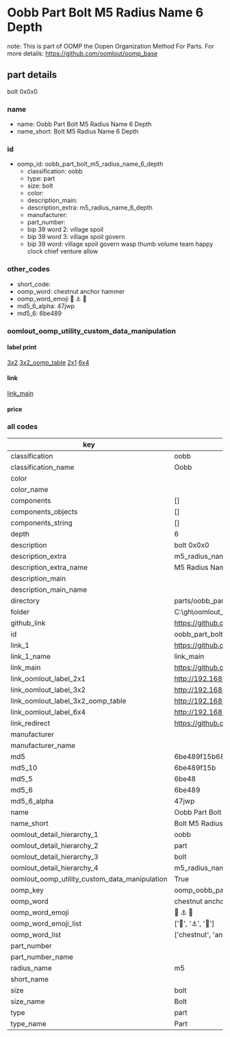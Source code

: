 # Oobb Part Bolt M5 Radius Name 6 Depth  

note: This is part of OOMP the Oopen Organization Method For Parts. For more details: https://github.com/oomlout/oomp_base

##  part details
  



bolt 0x0x0



### name
* name: Oobb Part Bolt M5 Radius Name 6 Depth
* name_short: Bolt M5 Radius Name 6 Depth
### id
* oomp_id: oobb_part_bolt_m5_radius_name_6_depth
  * classification: oobb
  * type: part
  * size: bolt
  * color: 
  * description_main: 
  * description_extra: m5_radius_name_6_depth
  * manufacturer: 
  * part_number: 
  * bip 39 word 2: village spoil
  * bip 39 word 3: village spoil govern
  * bip 39 word: village spoil govern wasp thumb volume team happy clock chief venture allow

### other_codes
* short_code: 
* oomp_word: chestnut anchor hammer
* oomp_word_emoji :chestnut: :anchor: :hammer:
* md5_6_alpha: 47jwp
* md5_6: 6be489






### oomlout_oomp_utility_custom_data_manipulation
#### label print
[3x2](http://192.168.1.245:1112/?label=oomp%2047jwp)
[3x2_oomp_table](http://192.168.1.108:1112/?label=oomp%2047jwp)
[2x1](http://192.168.1.242:1112/?label=oomp%2047jwp)
[6x4](http://192.168.1.55:1112/?label=oomp%2047jwp)    

#### link

[link_main](https://github.com/oomlout/oomlout_oobb_version_4_generated_parts/tree/main/navigation_oomp/oobb/part/bolt//m5_radius_name_6_depth/part)                              

#### price







### all codes 
| key | value |  
| --- | --- |  
| classification | oobb |  
| classification_name | Oobb |  
| color |  |  
| color_name |  |  
| components | [] |  
| components_objects | [] |  
| components_string | [] |  
| depth | 6 |  
| description | bolt 0x0x0 |  
| description_extra | m5_radius_name_6_depth |  
| description_extra_name | M5 Radius Name 6 Depth |  
| description_main |  |  
| description_main_name |  |  
| directory | parts/oobb_part_bolt_m5_radius_name_6_depth |  
| folder | C:\gh\oomlout_oobb_version_4_generated_parts\parts\oobb_part_bolt_m5_radius_name_6_depth |  
| github_link | https://github.com/oomlout/oomlout_oomp_part_src/tree/main/parts/oobb_part_bolt_m5_radius_name_6_depth |  
| id | oobb_part_bolt_m5_radius_name_6_depth |  
| link_1 | https://github.com/oomlout/oomlout_oobb_version_4_generated_parts/tree/main/navigation_oomp/oobb/part/bolt//m5_radius_name_6_depth/part |  
| link_1_name | link_main |  
| link_main | https://github.com/oomlout/oomlout_oobb_version_4_generated_parts/tree/main/navigation_oomp/oobb/part/bolt//m5_radius_name_6_depth/part |  
| link_oomlout_label_2x1 | http://192.168.1.242:1112/?label=oomp%2047jwp |  
| link_oomlout_label_3x2 | http://192.168.1.245:1112/?label=oomp%2047jwp |  
| link_oomlout_label_3x2_oomp_table | http://192.168.1.108:1112/?label=oomp%2047jwp |  
| link_oomlout_label_6x4 | http://192.168.1.55:1112/?label=oomp%2047jwp |  
| link_redirect | https://github.com/oomlout/oomlout_oobb_version_4_generated_parts/tree/main/parts/hardware_bolt_m5_06 |  
| manufacturer |  |  
| manufacturer_name |  |  
| md5 | 6be489f15b68fbd7d770bf78ca3497a0 |  
| md5_10 | 6be489f15b |  
| md5_5 | 6be48 |  
| md5_6 | 6be489 |  
| md5_6_alpha | 47jwp |  
| name | Oobb Part Bolt M5 Radius Name 6 Depth |  
| name_short | Bolt M5 Radius Name 6 Depth |  
| oomlout_detail_hierarchy_1 | oobb |  
| oomlout_detail_hierarchy_2 | part |  
| oomlout_detail_hierarchy_3 | bolt |  
| oomlout_detail_hierarchy_4 | m5_radius_name_6_depth |  
| oomlout_oomp_utility_custom_data_manipulation | True |  
| oomp_key | oomp_oobb_part_bolt_m5_radius_name_6_depth |  
| oomp_word | chestnut anchor hammer |  
| oomp_word_emoji | :chestnut: :anchor: :hammer: |  
| oomp_word_emoji_list | [':chestnut:', ':anchor:', ':hammer:'] |  
| oomp_word_list | ['chestnut', 'anchor', 'hammer'] |  
| part_number |  |  
| part_number_name |  |  
| radius_name | m5 |  
| short_name |  |  
| size | bolt |  
| size_name | Bolt |  
| type | part |  
| type_name | Part |  
